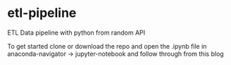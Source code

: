 # etl-pipeline
ETL Data pipeline with python from random API

To get started clone or download the repo and open the .ipynb file 
in anaconda-navigator -> jupyter-notebook and follow through from this blog
